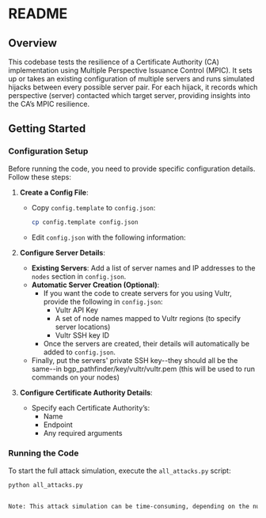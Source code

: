 # README

## Overview

This codebase tests the resilience of a Certificate Authority (CA) implementation using Multiple Perspective Issuance Control (MPIC). It sets up or takes an existing configuration of multiple servers and runs simulated hijacks between every possible server pair. For each hijack, it records which perspective (server) contacted which target server, providing insights into the CA’s MPIC resilience.

## Getting Started

### Configuration Setup

Before running the code, you need to provide specific configuration details. Follow these steps:

1. **Create a Config File**:
   - Copy `config.template` to `config.json`:
     ```bash
     cp config.template config.json
     ```
   - Edit `config.json` with the following information:

2. **Configure Server Details**:
   - **Existing Servers**: Add a list of server names and IP addresses to the `nodes` section in `config.json`.
   - **Automatic Server Creation (Optional)**:
     - If you want the code to create servers for you using Vultr, provide the following in `config.json`:
       - Vultr API Key
       - A set of node names mapped to Vultr regions (to specify server locations)
       - Vultr SSH key ID
      - Once the servers are created, their details will automatically be added to `config.json`.
   - Finally, put the servers' private SSH key--they should all be the same--in bgp_pathfinder/key/vultr/vultr.pem (this will be used to run commands on your nodes)


   

3. **Configure Certificate Authority Details**:
   - Specify each Certificate Authority’s:
     - Name
     - Endpoint
     - Any required arguments

### Running the Code

To start the full attack simulation, execute the `all_attacks.py` script:

```bash
python all_attacks.py


Note: This attack simulation can be time-consuming, depending on the number of nodes configured. The attack duration scales with the number of pairwise combinations of nodes, with each attack taking approximately 5–7 minutes.